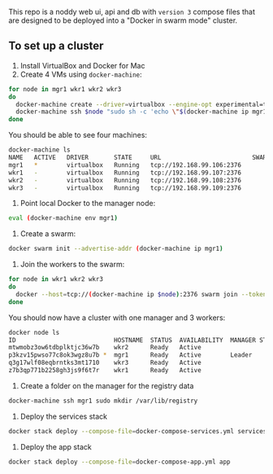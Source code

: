 This repo is a noddy web ui, api and db with `version 3` compose files that are designed to be deployed into a "Docker in swarm mode" cluster.

## To set up a cluster
1. Install VirtualBox and Docker for Mac
1. Create 4 VMs using `docker-machine`:

  ```bash
  for node in mgr1 wkr1 wkr2 wkr3
  do
    docker-machine create --driver=virtualbox --engine-opt experimental=true --engine-insecure-registry registry:5000 $node
    docker-machine ssh $node "sudo sh -c 'echo \"$(docker-machine ip mgr1) registry\" >> /etc/hosts'"
  done
  ```
  You should be able to see four machines:
  ```sh
  docker-machine ls
  NAME   ACTIVE   DRIVER       STATE     URL                         SWARM   DOCKER        ERRORS
  mgr1   *        virtualbox   Running   tcp://192.168.99.106:2376           v17.04.0-ce
  wkr1   -        virtualbox   Running   tcp://192.168.99.107:2376           v17.04.0-ce
  wkr2   -        virtualbox   Running   tcp://192.168.99.108:2376           v17.04.0-ce
  wkr3   -        virtualbox   Running   tcp://192.168.99.109:2376           v17.04.0-ce  
  ```
1. Point local Docker to the manager node:
  ```sh
  eval (docker-machine env mgr1)
  ```
1. Create a swarm:

  ```sh
  docker swarm init --advertise-addr (docker-machine ip mgr1)
  ```
1. Join the workers to the swarm:

  ```bash
  for node in wkr1 wkr2 wkr3
  do
    docker --host=tcp://(docker-machine ip $node):2376 swarm join --token (docker swarm join-token worker --quiet) (docker-machine ip mgr1):2377
  done
  ```
  You should now have a cluster with one manager and 3 workers:

  ```sh
  docker node ls
  ID                           HOSTNAME  STATUS  AVAILABILITY  MANAGER STATUS
  mtwmobz3ow6tdbplktjc36w7b    wkr2      Ready   Active
  p3kzv15pwso77c8ok3wgz8u7b *  mgr1      Ready   Active        Leader
  q3g17wlf08eqbrntks3mt1710    wkr3      Ready   Active
  z7b3qp771b2258gh3js9f6t7r    wkr1      Ready   Active
  ```
1. Create a folder on the manager for the registry data
  ```sh
  docker-machine ssh mgr1 sudo mkdir /var/lib/registry
  ```
1. Deploy the services stack
  ```sh
  docker stack deploy --compose-file=docker-compose-services.yml services
  ```
1. Deploy the app stack
  ```sh
  docker stack deploy --compose-file=docker-compose-app.yml app
  ```
